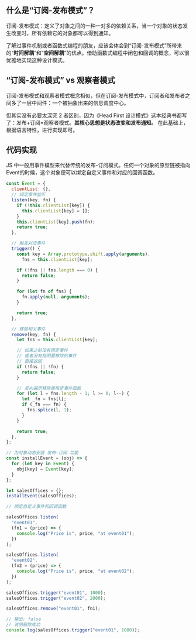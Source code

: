 ## 什么是“订阅-发布模式”？
订阅-发布模式：定义了对象之间的一种一对多的依赖关系，当一个对象的状态发生改变时，所有依赖它的对象都可以得到通知。

了解过事件机制或者函数式编程的朋友，应该会体会到“订阅-发布模式”所带来的“**时间解耦**”和“**空间解耦**”的优点。借助函数式编程中闭包和回调的概念，可以很优雅地实现这种设计模式。

## “订阅-发布模式” vs 观察者模式
订阅-发布模式和观察者模式概念相似，但在订阅-发布模式中，订阅者和发布者之间多了一层中间件：一个被抽象出来的信息调度中心。

但其实没有必要太深究 2 者区别，因为《Head First 设计模式》这本经典书都写了：发布+订阅=观察者模式。**其核心思想是状态改变和发布通知。** 在此基础上，根据语言特性，进行实现即可。

## 代码实现
JS 中一般用事件模型来代替传统的发布-订阅模式。任何一个对象的原型链被指向Event的时候，这个对象便可以绑定自定义事件和对应的回调函数。
```js
const Event = {
  clientList: {},
  // 绑定事件监听
  listen(key, fn) {
    if (!this.clientList[key]) {
      this.clientList[key] = [];
    }
    this.clientList[key].push(fn);
    return true;
  },

  // 触发对应事件
  trigger() {
    const key = Array.prototype.shift.apply(arguments),
      fns = this.clientList[key];

    if (!fns || fns.length === 0) {
      return false;
    }

    for (let fn of fns) {
      fn.apply(null, arguments);
    }

    return true;
  },

  // 移除相关事件
  remove(key, fn) {
    let fns = this.clientList[key];

    // 如果之前没有绑定事件
    // 或者没有指明要移除的事件
    // 直接返回
    if (!fns || !fn) {
      return false;
    }

    // 反向遍历移除置指定事件函数
    for (let l = fns.length - 1; l >= 0; l--) {
      let _fn = fns[l];
      if (_fn === fn) {
        fns.splice(l, 1);
      }
    }

    return true;
  },
};

// 为对象动态安装 发布-订阅 功能
const installEvent = (obj) => {
  for (let key in Event) {
    obj[key] = Event[key];
  }
};

let salesOffices = {};
installEvent(salesOffices);

// 绑定自定义事件和回调函数

salesOffices.listen(
  "event01",
  (fn1 = (price) => {
    console.log("Price is", price, "at event01");
  })
);

salesOffices.listen(
  "event02",
  (fn2 = (price) => {
    console.log("Price is", price, "at event02");
  })
);

salesOffices.trigger("event01", 1000);
salesOffices.trigger("event02", 2000);

salesOffices.remove("event01", fn1);

// 输出: false
// 说明删除成功
console.log(salesOffices.trigger("event01", 1000));
```
